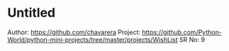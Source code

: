 # Untitled

Author: https://github.com/chavarera
Project: https://github.com/Python-World/python-mini-projects/tree/master/projects/WishList
SR No: 9